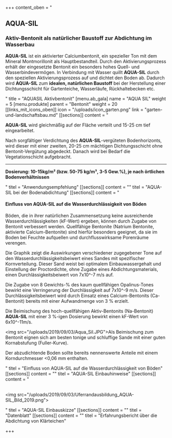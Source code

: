 +++
content_oben = "<h2>AQUA-SIL</h2><h3>Aktiv-Bentonit als natürlicher Baustoff zur Abdichtung im Wasserbau</h3><p><strong>AQUA-SIL</strong> ist ein aktivierter Calciumbentonit, ein spezieller Ton mit dem Mineral Montmorillonit als Hauptbestandteil. Durch den Aktivierungsprozess erhält der eingesetzte Bentonit ein besonders hohes Quell- und Wasserbindevermögen. In Verbindung mit Wasser quillt <strong>AQUA-SIL</strong> durch den speziellen Aktivierungsprozess auf und dichtet den Boden ab. Dadurch wird <strong>AQUA-SIL</strong> zum <strong>idealen, natürlichen Baustoff</strong> bei der Herstellung einer Dichtungsschicht für Gartenteiche, Wasserläufe, Rückhaltebecken etc.</p>"
title = "AQUASIL Aktivbentonit"
[menu.ab_gala]
name = "AQUA SIL"
weight = 5
[menu.produkte]
parent = "Bentonit"
weight = 20
[[links_mit_icons_oben]]
icon = "/uploads/icon_garten.png"
link = "garten-und-landschaftsbau.md"
[[sections]]
content = "<p><strong>AQUA-SIL</strong> wird gleichmäßig auf der Fläche verteilt und 15-25 cm tief eingearbeitet.</p><p>Nach sorgfältiger Verdichtung des <strong>AQUA-SIL</strong>-vergüteten Bodenhorizonts, wird dieser mit einer zweiten, 20-25 cm mächtigen Dichtungsschicht ohne Bentonit-Vergütung abgedeckt. Danach wird bei Bedarf die Vegetationschicht aufgebracht.</p><hr><p><strong>Dosierung: 10-15kg/m² (bzw. 50-75 kg/m³, 3-5 Gew.%), je nach örtlichen Bodenverhältnissen</strong></p>"
titel = "Anwendungsempfehlung"
[[sections]]
content = ""
titel = "AQUA-SIL bei der Bodenabdichtung"
[[sections]]
content = "<h4>Einfluss von AQUA-SIL auf die Wasserdurchlässigkeit von Böden</h4><p>Böden, die in ihrer natürlichen Zusammensetzung keine ausreichende Wasserdurchlässigkeiten (kF-Wert) ergeben, können durch Zugabe von Bentonit verbessert werden. Quellfähige Bentonite (Natrium Bentonite, aktivierte Calcium-Bentonite) sind hierfür besonders geeignet, da sie im Boden bei Feuchte aufquellen und durchflusswirksame Porenräume verengen.</p><p>Die Graphik zeigt die Auswirkungen verschiedener zugegebener Tone auf den Wasserdurchlässigkeitsbeiwert eines Sandes mit spezifischer Kornverteilung. Dieser Sand weist bei optimalem Einbauwassergehalt und Einstellung der Proctordichte, ohne Zugabe eines Abdichtungsmaterials, einen Durchlässigkeitsbeiwert von 7x10^-7 m/s auf.</p><p>Die Zugabe von 8 Gewichts-% des kaum quellfähigen Opalinus-Tones bewirkt eine Verringerung der Durchlässigkeit auf 7x10^-9 m/s. Dieser Durchlässigkeitsbeiwert wird durch Einsatz eines Calcium-Bentonits (Ca-Bentonit) bereits mit einer Aufwandmenge von 3 % erzielt.</p><p>Die Beimischung des hoch-quellfähigen Aktiv-Bentonits (Na-Bentonit) <strong>AQUA-SIL</strong> mit einer 3 %-igen Dosierung bewirkt einen kF-Wert von 6x10^-11m/s.</p><p><img src=\"/uploads/2019/09/03/Aqua_Sil.JPG\">Als Beimischung zum Bentonit eignen sich am besten tonige und schluffige Sande mit einer guten Kornabstufung (Fuller-Kurve).</p><p>Der abzudichtende Boden sollte bereits nennenswerte Anteile mit einem Korndurchmesser &lt;0,06 mm enthalten.</p>"
titel = "Einfluss von AQUA-SIL auf die Wasserdurchlässigkeit von Böden"
[[sections]]
content = ""
titel = "AQUA-SIL Einbauhinweise"
[[sections]]
content = "<p><br><img src=\"/uploads/2019/09/03/Uferrandausbildung_AQUA-SIL_Bild_2019.png\"></p>"
titel = "AQUA-SIL Einbauskizze"
[[sections]]
content = ""
titel = "Datenblatt"
[[sections]]
content = ""
titel = "Erfahrungsbericht über die Abdichtung von Klärteichen"

+++
